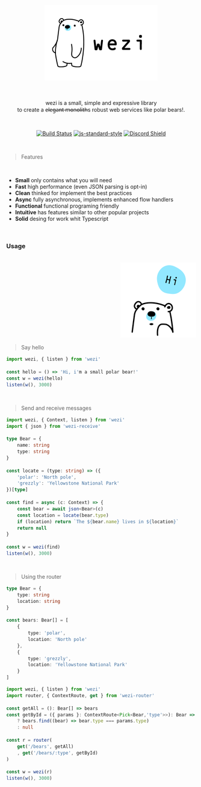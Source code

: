 <div align="center">
    <img src="https://github.com/11ume/wezi-assets/blob/main/logo.png?raw=true" width="300" height="auto"/>
</div>

<br>

<br>

<p align="center"> 
    wezi is a small, simple and expressive library
    <br>
    to create a e̶l̶e̶g̶a̶n̶t̶ ̶m̶o̶n̶o̶l̶i̶t̶h̶s  robust web services like polar bears!. 
<p>

<br>

<div align="center"> 
    
[![Build Status](https://img.shields.io/github/workflow/status/11ume/wezi/Build?style=flat&colorA=000000&colorB=000000)](https://github.com/11ume/wezi/actions?query=workflow%3ABuild)
[![js-standard-style](https://img.shields.io/badge/code%20style%20-standard-standard?style=flat&colorA=000000&colorB=000000)](http://standardjs.com)
[![Discord Shield](https://img.shields.io/discord/740090768164651008?style=flat&colorA=000000&colorB=000000&label=discord&logo=discord&logoColor=ffffff)](https://discord.com)

</div>
    
<br>

> Features

<br>

* **Small** only contains what you will need
* **Fast** high performance (even JSON parsing is opt-in)  
* **Clean** thinked for implement the best practices
* **Async** fully asynchronous, implements enhanced flow handlers
* **Functional** functional programing friendly
* **Intuitive** has features similar to other popular projects
* **Solid** desing for work whit Typescript

<br>


### Usage

<br>

<div align="right">
    <img src="https://github.com/11ume/wezi-assets/blob/main/hi2.png?raw=true" width="200" height="auto"/>
</div>

> Say hello

```ts
import wezi, { listen } from 'wezi'

const hello = () => 'Hi, i'm a small polar bear!'
const w = wezi(hello)
listen(w(), 3000)
```

<br>


> Send and receive messages


```ts
import wezi, { Context, listen } from 'wezi'
import { json } from 'wezi-receive'

type Bear = {
    name: string
    type: string 
}

const locate = (type: string) => ({
    'polar': 'North pole',
    'grezzly': 'Yellowstone National Park'
})[type]

const find = async (c: Context) => {
    const bear = await json<Bear>(c)
    const location = locate(bear.type)
    if (location) return `The ${bear.name} lives in ${location}`
    return null
}

const w = wezi(find)
listen(w(), 3000)
```

<br>


> Using the router


```ts
type Bear = {
    type: string
    location: string
}

const bears: Bear[] = [
    {
        type: 'polar',
        location: 'North pole'
    },
    {
        type: 'grezzly', 
        location: 'Yellowstone National Park'
    }
]
```

```ts
import wezi, { listen } from 'wezi'
import router, { ContextRoute, get } from 'wezi-router'

const getAll = (): Bear[] => bears
const getById = ({ params }: ContextRoute<Pick<Bear,'type'>>): Bear => params.type 
    ? bears.find((bear) => bear.type === params.type) 
    : null 

const r = router(
    get('/bears', getAll)
    , get('/bears/:type', getById)
)

const w = wezi(r)
listen(w(), 3000)

```
